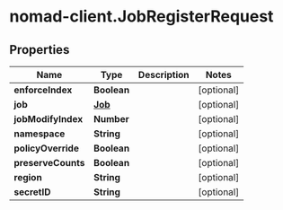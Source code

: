 # nomad-client.JobRegisterRequest

## Properties

Name | Type | Description | Notes
------------ | ------------- | ------------- | -------------
**enforceIndex** | **Boolean** |  | [optional] 
**job** | [**Job**](Job.md) |  | [optional] 
**jobModifyIndex** | **Number** |  | [optional] 
**namespace** | **String** |  | [optional] 
**policyOverride** | **Boolean** |  | [optional] 
**preserveCounts** | **Boolean** |  | [optional] 
**region** | **String** |  | [optional] 
**secretID** | **String** |  | [optional] 


